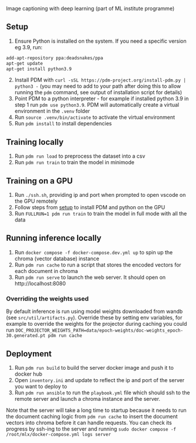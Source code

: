 Image captioning with deep learning (part of ML institute programme)

## Setup

1. Ensure Python is installed on the system. If you need a specific version eg 3.9, run:
```bash
add-apt-repository ppa:deadsnakes/ppa
apt-get update
apt-get install python3.9
```
2. Install PDM with `curl -sSL https://pdm-project.org/install-pdm.py | python3 -` (you may need to add to your path after doing this to allow running the `pdm` command, see output of installation script for details)
3. Point PDM to a python interpreter - for example if installed python 3.9 in step 1 run `pdm use python3.9`. PDM will automatically create a virtual environment in the `.venv` folder
4. Run `source .venv/bin/activate` to activate the virtual environment
5. Run `pdm install` to install dependencies

## Training locally

1. Run `pdm run load` to preprocess the dataset into a csv
2. Run `pdm run train` to train the model in minimode

## Training on a GPU

1. Run `./ssh.sh`, providing ip and port when prompted to open vscode on the GPU remotely
2. Follow steps from [setup](#setup) to install PDM and python on the GPU
3. Run `FULLRUN=1 pdm run train` to train the model in full mode with all the data

## Running inference locally

1. Run `docker compose -f docker-compose.dev.yml up` to spin up the chroma (vector database) instance
2. Run `pdm run cache` to run a script that stores the encoded vectors for each document in chroma
3. Run `pdm run serve` to launch the web server. It should open on http://localhost:8080

### Overriding the weights used

By default inference is run using model weights downloaded from wandb (see `src/util/artifacts.py`). Override these by setting env variables, for example to override the weights for the projector during caching you could run `DOC_PROJECTOR_WEIGHTS_PATH=data/epoch-weights/doc-weights_epoch-30.generated.pt pdm run cache`

## Deployment

1. Run `pdm run build` to build the server docker image and push it to docker hub
2. Open `inventory.ini` and update to reflect the ip and port of the server you want to deploy to
3. Run `pdm run ansible` to run the `playbook.yml` file which should ssh to the remote server and launch a chroma instance and the server. 

Note that the server will take a long time to startup because it needs to run the document caching logic from `pdm run cache` to insert the document vectors into chroma before it can handle requests. You can check its progress by ssh-ing to the server and running `sudo docker compose -f /root/mlx/docker-compose.yml logs server`
